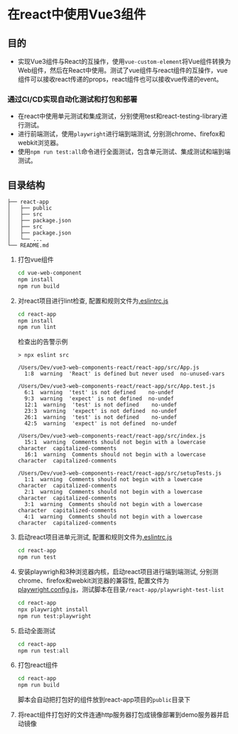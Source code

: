 # 在react中使用Vue3组件

## 目的

- 实现Vue3组件与React的互操作，使用`vue-custom-element`将Vue组件转换为Web组件，然后在React中使用。测试了vue组件与react组件的互操作，vue组件可以接收react传递的props，react组件也可以接收vue传递的event。
### 通过CI/CD实现自动化测试和打包和部署

- 在react中使用单元测试和集成测试，分别使用test和react-testing-library进行测试。
- 进行前端测试，使用`playwright`进行端到端测试, 分别测chrome、firefox和webkit浏览器。
- 使用`npm run test:all`命令进行全面测试，包含单元测试、集成测试和端到端测试。

## 目录结构
```
├── react-app
│   ├── public
│   ├── src
│   ├── package.json
│   ├── src             
│   ├── package.json
│   └── ...
└── README.md
```

1. 打包vue组件

   ```bash
   cd vue-web-component
   npm install
   npm run build
   ```

1. 对react项目进行lint检查, 配置和规则文件为[.eslintrc.js](/react-app/.eslintrc.js)
      ```bash
      cd react-app
      npm install
      npm run lint 
      ```
      检查出的告警示例
      ```
      > npx eslint src

      /Users/Dev/vue3-web-components-react/react-app/src/App.js
        1:8  warning  'React' is defined but never used  no-unused-vars

      /Users/Dev/vue3-web-components-react/react-app/src/App.test.js
        6:1  warning  'test' is not defined    no-undef
        9:3  warning  'expect' is not defined  no-undef
        12:1  warning  'test' is not defined    no-undef
        23:3  warning  'expect' is not defined  no-undef
        26:1  warning  'test' is not defined    no-undef
        42:5  warning  'expect' is not defined  no-undef

      /Users/Dev/vue3-web-components-react/react-app/src/index.js
        15:1  warning  Comments should not begin with a lowercase character  capitalized-comments
        16:1  warning  Comments should not begin with a lowercase character  capitalized-comments

      /Users/Dev/vue3-web-components-react/react-app/src/setupTests.js
        1:1  warning  Comments should not begin with a lowercase character  capitalized-comments
        2:1  warning  Comments should not begin with a lowercase character  capitalized-comments
        3:1  warning  Comments should not begin with a lowercase character  capitalized-comments
        4:1  warning  Comments should not begin with a lowercase character  capitalized-comments
      ```

1. 启动react项目进单元测试, 配置和规则文件为[.eslintrc.js](/react-app/.eslintrc.js)
      ```bash
      cd react-app
      npm run test
      ```

1. 安装playwrigh和3种浏览器内核，启动react项目进行端到端测试, 分别测chrome、firefox和webkit浏览器的兼容性, 配置文件为[playwright.config.js](/react-app/playwright.config.js)，测试脚本在目录```/react-app/playwright-test-list```
      ```bash
      cd react-app
      npx playwright install
      npm run test:playwright 
      ```

1. 启动全面测试
      ```bash
      cd react-app
      npm run test:all
      ```

1. 打包react组件
      ```bash
      cd react-app
      npm run build 
      ```
      脚本会自动把打包好的组件放到react-app项目的`public`目录下

1. 将react组件打包好的文件连通http服务器打包成镜像部署到demo服务器并启动镜像
